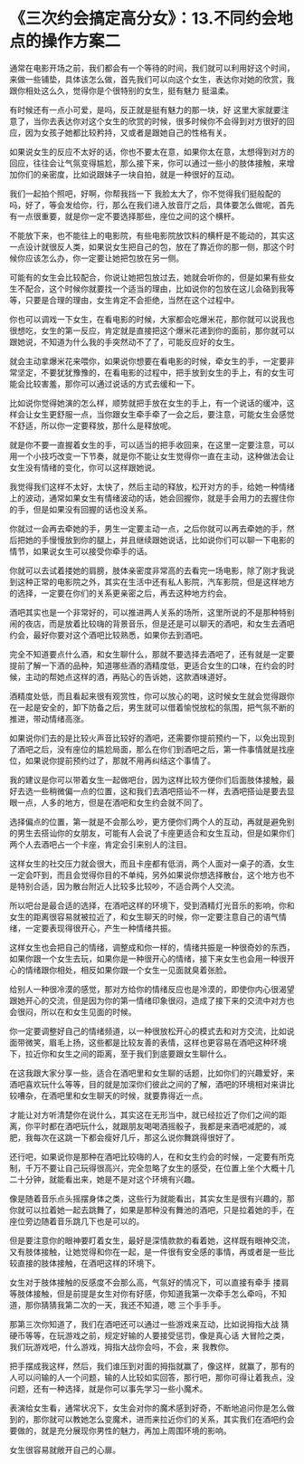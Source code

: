 # 《三次约会搞定高分女》：13.不同约会地点的操作方案二

通常在电影开场之前，我们都会有一个等待的时间，我们就可以利用好这个时间，来做一些铺垫，具体该怎么做，首先我们可以向这个女生，表达你对她的欣赏，我跟你相处这么久，觉得你是个很特别的女生，挺有魅力 挺温柔。

有时候还有一点小可爱，是吗，反正就是挺有魅力的那一块，好 这里大家就要注意了，当你去表达你对这个女生的欣赏的时候，很多时候你不会得到对方很好的回应，因为女孩子她都比较矜持，又或者是跟她自己的性格有关。

如果说女生的反应不太好的话，你也不要太在意，如果你太在意，太想得到对方的回应，往往会让气氛变得尴尬，那么接下来，你可以通过一些小的肢体接触，来增加你们的亲密度，比如说跟妹子一块自拍，就是一种很好的互动。

我们一起拍个照吧，好啊，你帮我挡一下 我脸太大了，你不觉得我们挺般配的吗，好了，等会发给你，行，那么在我们进入放音厅之后，具体要怎么做呢，首先有一点很重要，就是你一定不要选择那些，座位之间的这个横杆。

不能放下来，也不能往上的电影院，有些电影院放饮料的横杆是不能动的，其实这一点设计就很反人类，如果说女生把自己的包，放在了靠近你的那一侧，那这个时候你应该怎么办，你一定要让她把包放在另一侧。

可能有的女生会比较配合，你说让她把包放过去，她就会听你的，但是如果有些女生不配合，这个时候你就要找一个适当的理由，比如说你的包放在这儿会硌到我等等，只要是合理的理由，女生肯定不会拒绝，当然在这个过程中。

你也可以调戏一下女生，在看电影的时候，大家都会吃爆米花，那你就可以说我也很想吃，女生的第一反应，肯定就是直接把这个爆米花递到你的面前，那你就可以跟她说，不知道为什么我的手突然动不了了，可能反应好的女生。

就会主动拿爆米花来喂你，如果说你想要在看电影的时候，牵女生的手，一定要非常坚定，不要犹犹豫豫的，在看电影的过程中，把手放到女生的手上，有的女生可能会比较害羞，那你可以通过说话的方式去缓和一下。

比如说你觉得她演的怎么样，顺势就把手放在女生的手上，有一个说话的缓冲，这样会让女生更舒服一点，当你跟女生牵手牵了一会之后，要注意，可能女生会感觉不舒适，所以你一定要释放，那什么是释放呢。

就是你不要一直握着女生的手，可以适当的把手收回来，在这里一定要注意，可以用一个小技巧改变一下节奏，就是你不能让女生觉得你一直在主动，这种做法会让女生没有情绪的变化，你可以这样跟她说。

我觉得我们这样不太好，太快了，然后主动的释放，松开对方的手，给她一种情绪上的波动，通常如果女生有情绪波动的话，她会回握你，就是手会用力的去握住你的手，但是如果没有回握的话也没关系。

你就过一会再去牵她的手，男生一定要主动一点，之后你就可以再去牵她的手，然后把她的手慢慢放到你的腿上，并且继续跟她说话，比如说你们可以聊一下电影的情节，如果说女生可以接受你牵手的话。

你就可以去试着搂她的肩膀，肢体亲密度非常高的去看完一场电影，除了刚才我说到这种正常的电影院之外，其实在生活中还有私人影院，汽车影院，但是这样地方的选择，一定要在你们的关系更亲密之后，再去这种地方约会。

酒吧其实也是一个非常好的，可以推进两人关系的场所，这里所说的不是那种特别闹的夜店，而是放着比较嗨的背景音乐，但是还是可以聊天的酒吧，和女生去酒吧约会，最好你要对这个酒吧比较熟悉，如果你去到酒吧。

完全不知道要点什么酒，和女生聊什么，那就不要选择去酒吧了，还有就是一定要提前了解一下酒的品种，知道哪些酒的酒精度低，更适合女生的口味，在约会的时候，主动的帮她点这样的酒，再贴心的告诉她，这款酒味道好。

酒精度处低，而且看起来很有观赏性，你可以放心的喝，这时候女生就会觉得跟你在一起是安全的，卸下防备之后，男生就可以借着愉悦放松的氛围，把气氛不断的推进，带动情绪高涨。

如果说你们去的是比较火声音比较好的酒吧，还需要你提前预约一下，以免出现到了酒吧之后，没有座位的尴尬局面，那么在你们到酒吧之后，第一件事情就是找座位，如果说你提前预约过了，那就不用再纠结这个事情了。

我的建议是你可以带着女生一起做吧台，因为这样比较方便你们后面肢体接触，最好去选一些稍微偏一点的位置，这和我们去酒吧搭讪不一样，去酒吧搭讪是要去显眼一点，人多的地方，但是在酒吧和女生约会就不同了。

选择偏点的位置，第一就是不会那么吵，更方便你们两个人的互动，再就是避免别的男生去搭讪你的女朋友，可能有人会说了卡座更适合和女生互动，但是如果你们两个人去酒吧占一个卡座，肯定会引来别人的注目。

这样女生的社交压力就会很大，而且卡座都有低消，两个人面对一桌子的酒，女生一定会吓到，而且会觉得你目的不单纯，另外如果说你想选择散台，这个地方也不是特别合适，因为散台附近人比较多比较吵，不适合两个人交流。

所以吧台是最合适的选择，在酒吧这样的环境下，受到酒精灯光音乐的影响，你和女生的距离很容易就被拉近了，和女生聊天的时候，你一定要注意自己的语气情绪，一定要表现得很开心，产生一种情绪共振。

这样女生也会把自己的情绪，调整成和你一样的，情绪共振是一种很奇妙的东西，如果你跟一个女生去玩，如果你是一种很开心的情绪，接下来女生也会用一种很开心的情绪跟你相处，相反如果你跟一个女生一见面就臭着张脸。

给别人一种很冷漠的感觉，那对方给你的情绪反应也是冷漠的，即使你内心很渴望跟她开心的交流，但是因为你的第一情绪印象很闷，造成了接下来的交流中对方也会很闷，所以在和女生见面的时候。

你一定要调整好自己的情绪频道，以一种很放松开心的模式去和对方交流，比如说面带微笑，眉毛上扬，这些都是比较友善的表情，这样也更容易在酒吧这种环境下，拉近你和女生之间的距离，至于我们到底要跟女生聊什么。

在这我跟大家分享一些，适合在酒吧里和女生聊的话题，比如你们的兴趣爱好，来酒吧喜欢玩什么等等，目的就是加深你们彼此之间的了解，酒吧的环境相对来讲比较嘈杂，在酒吧里和女生聊天的时候，就要靠得近一点。

才能让对方听清楚你在说什么，其实这在无形当中，就已经拉近了你们之间的距离，你平时都在酒吧玩什么，就跟朋友喝喝酒摇骰子，我都是来酒吧减肥的，减肥，我每次在这跳一下都会瘦好几斤，那这么说你舞跳得很好了。

还行吧，如果说你是那种在酒吧比较嗨的人，在和女生约会的时候，一定要有所克制，千万不要让自己玩得很高兴，完全忽略了女生的感受，在位置上坐个大概十几二十分钟，就能看出来，她是不是对这个环境有兴趣。

像是随着音乐点头摇摆身体之类，这些行为就能看出，其实女生是很有兴趣的，那你就可以拉着她一起去跳舞了，如果是那种没有舞池的酒吧，只是拉着她的手，在座位旁边随着音乐跳几下也是可以的。

但是要注意你的眼神要盯着女生，最好是深情款款的看着她，这样既有眼神交流，又有肢体接触，让她觉得和你在一起，是一件很有安全感的事情，再或者是一些比较直接的肢体接触，在酒吧这样的环境下。

女生对于肢体接触的反感度不会那么高，气氛好的情况下，可以直接有牵手 搂肩等肢体接触，但是前提是女生对你有好感，你知道我第一次牵手怎么牵吗，不知道，那你猜猜我第二次的一天，我还不知道，嗯 三个手手手。

那第三次你知道了，我们在酒吧还可以通过一些游戏来互动，比如说拇指大战 猜硬币等等，在玩游戏之前，规定好输的人要接受惩罚，像是真心话 大冒险之类，我们玩游戏吧，什么游戏，拇指大战你会吗，不会，来 我教你。

把手摆成我这样，然后，我们谁压到对面的拇指就赢了，像这样，就赢了，那有的人可以问输的人一个问题，输的人比较如实回答，那行吧，那你可得让着我点，没问题，还有一种选择，就是你可以事先学习一些小魔术。

表演给女生看，通常状况下，女生会对你的魔术感到好奇，不断地追问你是怎么做到的，那你就可以教她怎么变魔术，进而来拉近你们的关系，其实我们在酒吧约会要做的，就是充分展现你男性的魅力，再加上周围环境的影响。

女生很容易就敞开自己的心扉。